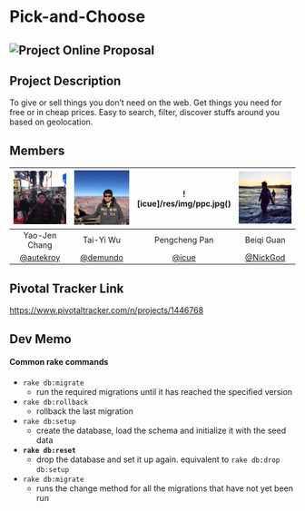 # Pick-and-Choose

## ![Project Online Proposal](https://docs.google.com/document/d/13t5k4U9_sEiH1fDI6qLfmrCFykl8EG3NZqh1yU9t8vc/edit)

## Project Description
To give or sell things you don’t need on the web. Get things you need for free or in cheap prices.  Easy to search, filter, discover stuffs around you based on geolocation.

## Members

| ![autekroy](/res/img/autekwing.jpg) | ![demundo](/res/img/twu.jpg) | ![icue]/res/img/ppc.jpg() | ![NickGod](/res/img/nicho.jpg) |
| :------------: | :------------: | :------------: | :------------: |
| Yao-Jen Chang | Tai-Yi Wu | Pengcheng Pan | Beiqi Guan | 
| [@autekroy](https://github.com/autekroy) | [@demundo](https://github.com/demundo) | [@icue](https://github.com/icue) | [@NickGod](https://github.com/NickGod) | 


## Pivotal Tracker Link
https://www.pivotaltracker.com/n/projects/1446768

## Dev Memo

#### Common rake commands
- `rake db:migrate`
  - run the required migrations until it has reached the specified version
- `rake db:rollback`
  - rollback the last migration
- `rake db:setup`
  - create the database, load the schema and initialize it with the seed data
- **`rake db:reset`**
  - drop the database and set it up again. equivalent to `rake db:drop db:setup`
- `rake db:migrate`
  - runs the change method for all the migrations that have not yet been run
